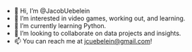 - 👋 Hi, I’m @JacobUebelein
- 👀 I’m interested in video games, working out, and learning.
- 🌱 I’m currently learning Python.
- 💞️ I’m looking to collaborate on data projects and insights.
- 📫 You can reach me at jcuebelein@gmail.com!

<!---
JacobUebelein/JacobUebelein is a ✨ special ✨ repository because its `README.md` (this file) appears on your GitHub profile.
You can click the Preview link to take a look at your changes.
--->

